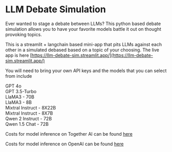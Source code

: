 # LLM Debate Simulation
Ever wanted to stage a debate between LLMs? This python based debate simulation allows you to have your favorite models battle it out on thought provoking topics.

This is a streamlit + langchain based mini-app that pits LLMs against each other in a simulated debased based on a topic of your choosing. The live app is here [https://llm-debate-sim.streamlit.app/](https://llm-debate-sim.streamlit.app/)

You will need to bring your own API keys and the models that you can select from include

GPT 4o<br/>
GPT 3.5-Turbo<br/>
LlaMA3 - 70B<br/>
LlaMA3 - 8B<br/>
Mixtral Instruct - 8X22B<br/>
Mixtral Instruct - 8X7B<br/>
Qwen 2 Instruct - 72B<br/>
Qwen 1.5 Chat - 72B<br/>

Costs for model inference on Together AI can be found [here](https://api.together.ai/models)

Costs for model inference on OpenAI can be found [here](https://openai.com/api/pricing/)

